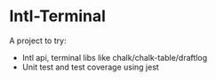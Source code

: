 # Intl-Terminal

A project to try: 
- Intl api, terminal libs like chalk/chalk-table/draftlog
- Unit test and test coverage using jest
